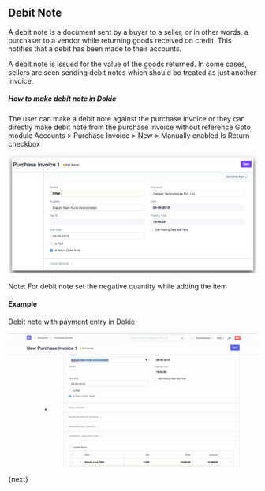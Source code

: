 <!-- add-breadcrumbs -->
## Debit Note

A debit note is a document sent by a buyer to a seller, or in other words, a purchaser to a vendor while returning goods received on credit. This notifies that a debit has been made to their accounts.

A debit note is issued for the value of the goods returned. In some cases, sellers are seen sending debit notes which should be treated as just another invoice.

##### How to make debit note in Dokie

The user can make a debit note against the purchase invoice or they can directly make debit note from the purchase invoice without reference
Goto module Accounts > Purchase Invoice > New > Manually enabled Is Return checkbox

<img class="screenshot" alt="Sales Invoice" src="./assets/debit-note.png">

Note: For debit note set the negative quantity while adding the item

#### Example
Debit note with payment entry in Dokie

<img class="screenshot" alt="Sales Invoice" src="./assets/debit_note_example1.gif">

{next}
